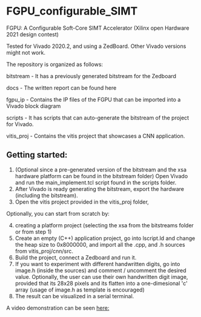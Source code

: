 # FGPU_configurable_SIMT
FGPU: A Configurable Soft-Core SIMT Accelerator (Xilinx open Hardware 2021 design contest)

Tested for Vivado 2020.2, and using a ZedBoard.
Other Vivado versions might not work.

The repository is organized as follows:

bitstream - It has a previously generated bitstream for the Zedboard

docs - The written report can be found here

fgpu_ip - Contains the IP files of the FGPU that can be imported into a Vivado block diagram

scripts - It has scripts that can auto-generate the bitstream of the project for Vivado.

vitis_proj - Contains the vitis project that showcases a CNN application.


## Getting started:

1. (Optional since a pre-generated version of the bitstream and the xsa hardware platform can be found in the bitstream folder) Open Vivado and run the main_implement.tcl script found in the scripts folder.
2. After Vivado is ready generating the bitstream, export the hardware (including the bitstream).
3. Open the vitis project provided in the vitis_proj folder, 

Optionally, you can start from scratch by:

4. creating a platform project (selecting the xsa from the bitstreams folder or from step 1)
5. Create an empty (C++) application project, go into lscript.ld and change the heap size to 0x8000000, and import all the .cpp, and .h sources from vitis_proj/cnn/src.
6. Build the project, connect a Zedboard and run it.
7. If you want to experiment with different handwritten digits, go into image.h (inside the sources) and comment / uncomment the desired value. 
Optionally, the user can use their own handwritten digit image, provided that its 28x28 pixels and its flatten into a one-dimesional 'c' array (usage of image.h as template is encouraged)
8. The result can be visualized in a serial terminal.

A video demonstration can be seen [here:](https://www.dropbox.com/s/5xeulkje6d7a7vn/xilinx_contest.mp4?dl=0)

